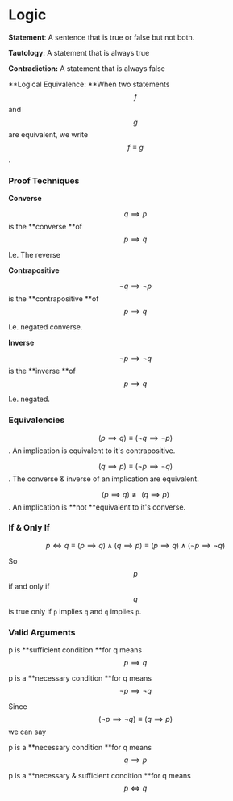 # Logic

**Statement**: A sentence that is true or false but not both.

**Tautology**: A statement that is always true

**Contradiction:** A statement that is always false

**Logical Equivalence: **When two statements $$f$$ and $$g$$ are equivalent, we write $$f\equiv g$$.

### Proof Techniques

**Converse**

$$q \implies p$$ is the **converse **of $$p \implies q$$

I.e. The reverse

**Contrapositive**

$$\neg q \implies \neg p$$ is the **contrapositive **of $$p \implies q$$

I.e. negated converse.

**Inverse**

$$\neg p \implies \neg q$$ is the **inverse **of $$p \implies q$$

I.e. negated.

### Equivalencies

$$(p \implies q)\equiv (\neg q \implies \neg p)$$. An implication is equivalent to it's contrapositive.

$$(q \implies p)\equiv (\neg p \implies \neg q)$$. The converse & inverse of an implication are equivalent.

$$(p\implies q)\not\equiv (q\implies p)$$. An implication is **not **equivalent to it's converse.

### If & Only If

$$p\iff q \equiv (p\implies q)\wedge (q \implies p)\equiv (p\implies q)\wedge (\neg p \implies \neg q)$$

So $$p$$ if and only if $$q$$ is true only if `p` implies `q` and `q` implies `p`.

### Valid Arguments

p is **sufficient condition **for q means $$p \implies q$$

p is a **necessary condition **for q means $$\neg p \implies \neg q$$

Since $$(\neg p \implies \neg q) \equiv (q \implies p)$$ we can say

p is a **necessary condition **for q means $$q \implies p$$

p is a **necessary & sufficient condition **for q means $$p \iff q$$

